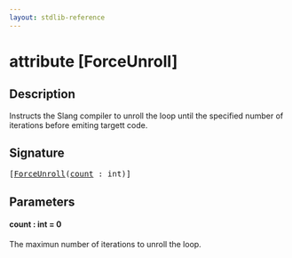 ```yaml
---
layout: stdlib-reference
---
```


# attribute [ForceUnroll]

## Description

Instructs the Slang compiler to unroll the loop until the specified number of iterations before
emiting targett code.

## Signature

<pre>
[<a href="forceunroll-05.html">ForceUnroll</a>(<a href="forceunroll-05.html#decl-count" class="code_param">count</a> : <span class="code_keyword">int</span>)]
</pre>

## Parameters

####  <a id="decl-count"></a>count  : int = 0
The maximun number of iterations to unroll the loop.


